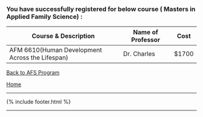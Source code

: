 ### You have successfully registered for below course ( Masters in Applied Family Science) :

|Course & Description| Name of Professor |Cost | 
|---    | ---               | --- |
|AFM 6610(Human Development Across the Lifespan) | Dr. Charles | $1700 | 

<a href="https://tuojeanbaptiste.github.io/TeamC/msafs.html" style="right;">Back to AFS Program</a>

[Home](https://tuojeanbaptiste.github.io/TeamC/)

---

{% include footer.html %}

---
